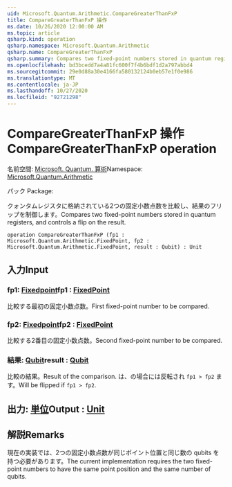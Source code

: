 ```yaml
---
uid: Microsoft.Quantum.Arithmetic.CompareGreaterThanFxP
title: CompareGreaterThanFxP 操作
ms.date: 10/26/2020 12:00:00 AM
ms.topic: article
qsharp.kind: operation
qsharp.namespace: Microsoft.Quantum.Arithmetic
qsharp.name: CompareGreaterThanFxP
qsharp.summary: Compares two fixed-point numbers stored in quantum registers, and controls a flip on the result.
ms.openlocfilehash: bd3bcedd7a4a81fc600f7f4b6bdf1d2a797abbd4
ms.sourcegitcommit: 29e0d88a30e4166fa580132124b0eb57e1f0e986
ms.translationtype: MT
ms.contentlocale: ja-JP
ms.lasthandoff: 10/27/2020
ms.locfileid: "92721298"
---
```

# <a name="comparegreaterthanfxp-operation"></a><span data-ttu-id="078e9-102">CompareGreaterThanFxP 操作</span><span class="sxs-lookup"><span data-stu-id="078e9-102">CompareGreaterThanFxP operation</span></span>

<span data-ttu-id="078e9-103">名前空間: [Microsoft. Quantum. 算術](xref:Microsoft.Quantum.Arithmetic)</span><span class="sxs-lookup"><span data-stu-id="078e9-103">Namespace: [Microsoft.Quantum.Arithmetic](xref:Microsoft.Quantum.Arithmetic)</span></span>

<span data-ttu-id="078e9-104">パック [](https://nuget.org/packages/)</span><span class="sxs-lookup"><span data-stu-id="078e9-104">Package: [](https://nuget.org/packages/)</span></span>


<span data-ttu-id="078e9-105">クォンタムレジスタに格納されている2つの固定小数点数を比較し、結果のフリップを制御します。</span><span class="sxs-lookup"><span data-stu-id="078e9-105">Compares two fixed-point numbers stored in quantum registers, and controls a flip on the result.</span></span>

```qsharp
operation CompareGreaterThanFxP (fp1 : Microsoft.Quantum.Arithmetic.FixedPoint, fp2 : Microsoft.Quantum.Arithmetic.FixedPoint, result : Qubit) : Unit
```


## <a name="input"></a><span data-ttu-id="078e9-106">入力</span><span class="sxs-lookup"><span data-stu-id="078e9-106">Input</span></span>

### <a name="fp1--fixedpoint"></a><span data-ttu-id="078e9-107">fp1: [Fixedpoint](xref:Microsoft.Quantum.Arithmetic.FixedPoint)</span><span class="sxs-lookup"><span data-stu-id="078e9-107">fp1 : [FixedPoint](xref:Microsoft.Quantum.Arithmetic.FixedPoint)</span></span>

<span data-ttu-id="078e9-108">比較する最初の固定小数点数。</span><span class="sxs-lookup"><span data-stu-id="078e9-108">First fixed-point number to be compared.</span></span>


### <a name="fp2--fixedpoint"></a><span data-ttu-id="078e9-109">fp2: [Fixedpoint](xref:Microsoft.Quantum.Arithmetic.FixedPoint)</span><span class="sxs-lookup"><span data-stu-id="078e9-109">fp2 : [FixedPoint](xref:Microsoft.Quantum.Arithmetic.FixedPoint)</span></span>

<span data-ttu-id="078e9-110">比較する2番目の固定小数点数。</span><span class="sxs-lookup"><span data-stu-id="078e9-110">Second fixed-point number to be compared.</span></span>


### <a name="result--qubit"></a><span data-ttu-id="078e9-111">結果: [Qubit](xref:microsoft.quantum.lang-ref.qubit)</span><span class="sxs-lookup"><span data-stu-id="078e9-111">result : [Qubit](xref:microsoft.quantum.lang-ref.qubit)</span></span>

<span data-ttu-id="078e9-112">比較の結果。</span><span class="sxs-lookup"><span data-stu-id="078e9-112">Result of the comparison.</span></span> <span data-ttu-id="078e9-113">は、の場合には反転され `fp1 > fp2` ます。</span><span class="sxs-lookup"><span data-stu-id="078e9-113">Will be flipped if `fp1 > fp2`.</span></span>



## <a name="output--unit"></a><span data-ttu-id="078e9-114">出力: [単位](xref:microsoft.quantum.lang-ref.unit)</span><span class="sxs-lookup"><span data-stu-id="078e9-114">Output : [Unit](xref:microsoft.quantum.lang-ref.unit)</span></span>



## <a name="remarks"></a><span data-ttu-id="078e9-115">解説</span><span class="sxs-lookup"><span data-stu-id="078e9-115">Remarks</span></span>

<span data-ttu-id="078e9-116">現在の実装では、2つの固定小数点数が同じポイント位置と同じ数の qubits を持つ必要があります。</span><span class="sxs-lookup"><span data-stu-id="078e9-116">The current implementation requires the two fixed-point numbers to have the same point position and the same number of qubits.</span></span>